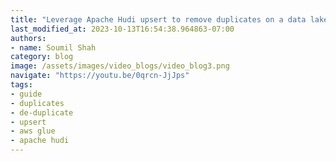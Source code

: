 ```yaml
---
title: "Leverage Apache Hudi upsert to remove duplicates on a data lake | Hudi Labs"
last_modified_at: 2023-10-13T16:54:38.964863-07:00
authors:
- name: Soumil Shah
category: blog
image: /assets/images/video_blogs/video_blog3.png
navigate: "https://youtu.be/0qrcn-JjJps"
tags:
- guide
- duplicates
- de-duplicate
- upsert
- aws glue
- apache hudi
---
```

